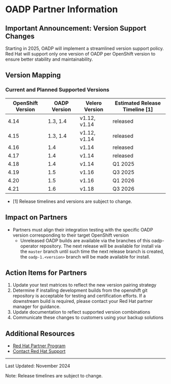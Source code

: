 # OADP Partner Information

## Important Announcement: Version Support Changes
Starting in 2025, OADP will implement a streamlined version support policy. Red Hat will support only one version of OADP per OpenShift version to ensure better stability and maintainability.

## Version Mapping

### Current and Planned Supported Versions
| OpenShift Version | OADP Version | Velero Version | Estimated Release Timeline [1]|
|-------------------|--------------|----------------|-------------------------------|
| 4.14              | 1.3, 1.4     | v1.12, v1.14   | released                      |
| 4.15              | 1.3, 1.4     | v1.12, v1.14   | released                      |
| 4.16              | 1.4          | v1.14          | released                      | 
| 4.17              | 1.4          | v1.14          | released                      |
| 4.18              | 1.4          | v1.14          | Q1 2025                       |
| 4.19              | 1.5          | v1.16          | Q3 2025                       |
| 4.20              | 1.5          | v1.16          | Q1 2026                       |
| 4.21              | 1.6          | v1.18          | Q3 2026                       |

* [1] Release timelines and versions are subject to change.

## Impact on Partners
- Partners must align their integration testing with the specific OADP version corresponding to their target OpenShift version
    - Unreleased OADP builds are available via the branches of this oadp-operator repository.  The next release will be available for install via the `master` branch until such time the next release branch is created, the `oadp-1.<version>` branch will be made available for install.

## Action Items for Partners
1. Update your test matrices to reflect the new version pairing strategy
2. Determine if installing development builds from the openshift git repository is acceptable for testing and certification efforts.  If a downstream build is required, please contact your Red Hat partner manager for guidance.
3. Update documentation to reflect supported version combinations
4. Communicate these changes to customers using your backup solutions


## Additional Resources
- [Red Hat Partner Program](https://connect.redhat.com/)
- [Contact Red Hat Support](https://access.redhat.com/support)

---
Last Updated: November 2024

Note: Release timelines are subject to change.
